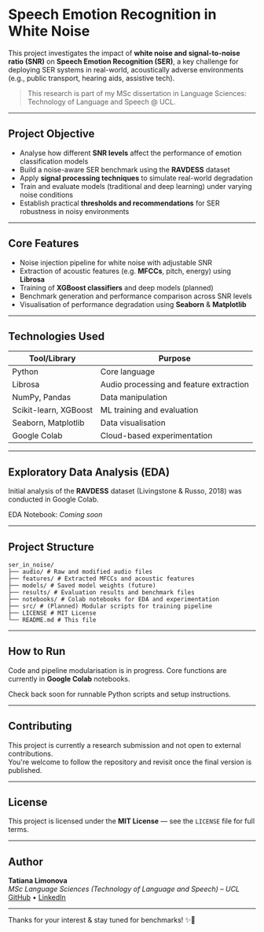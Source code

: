 # Speech Emotion Recognition in White Noise

This project investigates the impact of **white noise and signal-to-noise ratio (SNR)** on **Speech Emotion Recognition (SER)**, a key challenge for deploying SER systems in real-world, acoustically adverse environments (e.g., public transport, hearing aids, assistive tech).

> This research is part of my MSc dissertation in Language Sciences: Technology of Language and Speech @ UCL.

---

## Project Objective

- Analyse how different **SNR levels** affect the performance of emotion classification models  
- Build a noise-aware SER benchmark using the **RAVDESS** dataset  
- Apply **signal processing techniques** to simulate real-world degradation  
- Train and evaluate models (traditional and deep learning) under varying noise conditions  
- Establish practical **thresholds and recommendations** for SER robustness in noisy environments

---

## Core Features

- Noise injection pipeline for white noise with adjustable SNR  
- Extraction of acoustic features (e.g. **MFCCs**, pitch, energy) using **Librosa**  
- Training of **XGBoost classifiers** and deep models (planned)  
- Benchmark generation and performance comparison across SNR levels  
- Visualisation of performance degradation using **Seaborn** & **Matplotlib**

---

## Technologies Used

| Tool/Library         | Purpose                                 |
|----------------------|------------------------------------------|
| Python               | Core language                           |
| Librosa              | Audio processing and feature extraction |
| NumPy, Pandas        | Data manipulation                       |
| Scikit-learn, XGBoost| ML training and evaluation              |
| Seaborn, Matplotlib  | Data visualisation                      |
| Google Colab         | Cloud-based experimentation             |

---

## Exploratory Data Analysis (EDA)

Initial analysis of the **RAVDESS** dataset (Livingstone & Russo, 2018) was conducted in Google Colab.

EDA Notebook: *Coming soon*

---

## Project Structure

```
ser_in_noise/
├── audio/ # Raw and modified audio files
├── features/ # Extracted MFCCs and acoustic features
├── models/ # Saved model weights (future)
├── results/ # Evaluation results and benchmark files
├── notebooks/ # Colab notebooks for EDA and experimentation
├── src/ # (Planned) Modular scripts for training pipeline
├── LICENSE # MIT License
└── README.md # This file
```

---

## How to Run

Code and pipeline modularisation is in progress. Core functions are currently in **Google Colab** notebooks.

Check back soon for runnable Python scripts and setup instructions.

---

## Contributing

This project is currently a research submission and not open to external contributions.  
You're welcome to follow the repository and revisit once the final version is published.

---

## License

This project is licensed under the **MIT License** — see the `LICENSE` file for full terms.

---

## Author

**Tatiana Limonova**  
*MSc Language Sciences (Technology of Language and Speech) – UCL*  
[GitHub](https://github.com/kanincityy) • [LinkedIn](https://www.linkedin.com/in/tatiana-limonova/)

---

Thanks for your interest & stay tuned for benchmarks! ✨🐇
